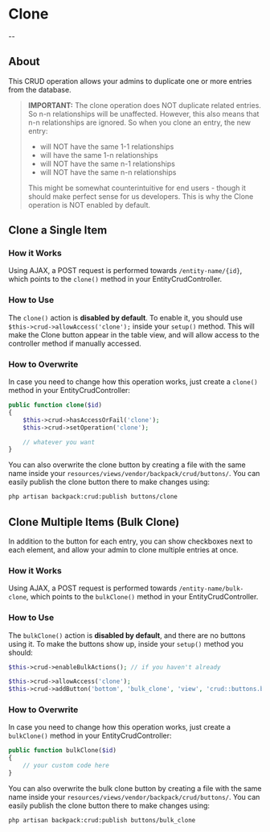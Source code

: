 # Clone

--

<a href="about"></a>
## About

This CRUD operation allows your admins to duplicate one or more entries from the database.

>**IMPORTANT:** The clone operation does NOT duplicate related entries. So n-n relationships will be unaffected. However, this also means that n-n relationships are ignored. So when you clone an entry, the new entry:
>- will NOT have the same 1-1 relationships
>- will have the same 1-n relationships
>- will NOT have the same n-1 relationships
>- will NOT have the same n-n relationships
>
>This might be somewhat counterintuitive for end users - though it should make perfect sense for us developers. This is why the Clone operation is NOT enabled by default.

<a href="clone-a-single-item"></a>
## Clone a Single Item

<a href="how-it-works"></a>
### How it Works

Using AJAX, a POST request is performed towards ```/entity-name/{id}```, which points to the ```clone()``` method in your EntityCrudController.

<a href="enabling"></a>
### How to Use

The ```clone()``` action is **disabled by default**. To enable it, you should use ```$this->crud->allowAccess('clone');``` inside your ```setup()``` method. This will make the Clone button appear in the table view, and will allow access to the controller method if manually accessed.

<a href="how-to-overwrite"></a>
### How to Overwrite

In case you need to change how this operation works, just create a ```clone()``` method in your EntityCrudController:

```php
public function clone($id)
{
    $this->crud->hasAccessOrFail('clone');
    $this->crud->setOperation('clone');

    // whatever you want
}
```

You can also overwrite the clone button by creating a file with the same name inside your ```resources/views/vendor/backpack/crud/buttons/```. You can easily publish the clone button there to make changes using:

```zsh
php artisan backpack:crud:publish buttons/clone
```

<a href="clone-multiple-items-bulk-clone"></a>
## Clone Multiple Items (Bulk Clone)

In addition to the button for each entry, you can show checkboxes next to each element, and allow your admin to clone multiple entries at once.


<a href="how-it-works"></a>
### How it Works

Using AJAX, a POST request is performed towards ```/entity-name/bulk-clone```, which points to the ```bulkClone()``` method in your EntityCrudController.

<a href="enabling"></a>
### How to Use

The ```bulkClone()``` action is **disabled by default**, and there are no buttons using it. To make the buttons show up, inside your ```setup()``` method you should:

```php
$this->crud->enableBulkActions(); // if you haven't already

$this->crud->allowAccess('clone');
$this->crud->addButton('bottom', 'bulk_clone', 'view', 'crud::buttons.bulk_clone', 'beginning');
```

<a href="how-to-overwrite"></a>
### How to Overwrite

In case you need to change how this operation works, just create a ```bulkClone()``` method in your EntityCrudController:

```php
public function bulkClone($id)
{
    // your custom code here
}
```

You can also overwrite the bulk clone button by creating a file with the same name inside your ```resources/views/vendor/backpack/crud/buttons/```. You can easily publish the clone button there to make changes using:

```zsh
php artisan backpack:crud:publish buttons/bulk_clone
```
